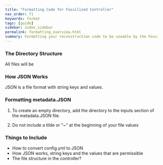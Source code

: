 ```yaml
---
title: "Formatting Code for Fossilized Controller"
nav_order: 71
keywords: format
tags: [guide]
sidebar: index_sidebar
permalink: formatting_overview.html
summary: Formatting your reconstruction code to be useable by the Fossilized Controller.
---
```


### The Directory Structure

All files will be

### How JSON Works

JSON is a file format with string keys and values.

### Formatting metadata.JSON

1. To create an empty directory, add the directory to the inputs section of the metadata.JSON file.

2. Do not include a tilde or "~" at the beginning of your file values

### Things to Include
* How to convert config.yml to JSON
* How JSON works, string keys and the values that are permissible
* The file structure in the controller?
